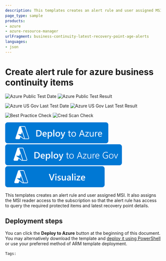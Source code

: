 ```yaml
---
description: This templates creates an alert rule and user assigned MSI. It also assigns the MSI reader access to the subscription so that the alert rule has access to query the required protected items and latest recovery point details.
page_type: sample
products:
- azure
- azure-resource-manager
urlFragment: business-continuity-latest-recovery-point-age-alerts
languages:
- json
---
```

# Create alert rule for azure business continuity items

![Azure Public Test Date](https://azurequickstartsservice.blob.core.windows.net/badges/quickstarts/microsoft.azurebusinesscontinuity/business-continuity-latest-recovery-point-age-alerts/PublicLastTestDate.svg)
![Azure Public Test Result](https://azurequickstartsservice.blob.core.windows.net/badges/quickstarts/microsoft.azurebusinesscontinuity/business-continuity-latest-recovery-point-age-alerts/PublicDeployment.svg)

![Azure US Gov Last Test Date](https://azurequickstartsservice.blob.core.windows.net/badges/quickstarts/microsoft.azurebusinesscontinuity/business-continuity-latest-recovery-point-age-alerts/FairfaxLastTestDate.svg)
![Azure US Gov Last Test Result](https://azurequickstartsservice.blob.core.windows.net/badges/quickstarts/microsoft.azurebusinesscontinuity/business-continuity-latest-recovery-point-age-alerts/FairfaxDeployment.svg)

![Best Practice Check](https://azurequickstartsservice.blob.core.windows.net/badges/quickstarts/microsoft.azurebusinesscontinuity/business-continuity-latest-recovery-point-age-alerts/BestPracticeResult.svg)
![Cred Scan Check](https://azurequickstartsservice.blob.core.windows.net/badges/quickstarts/microsoft.azurebusinesscontinuity/business-continuity-latest-recovery-point-age-alerts/CredScanResult.svg)

[![Deploy To Azure](https://raw.githubusercontent.com/Azure/azure-quickstart-templates/master/1-CONTRIBUTION-GUIDE/images/deploytoazure.svg?sanitize=true)](https://portal.azure.com/#create/Microsoft.Template/uri/https%3A%2F%2Fraw.githubusercontent.com%2FAzure%2Fazure-quickstart-templates%2Fmaster%2Fquickstarts%2Fmicrosoft.azurebusinesscontinuity%2Fbusiness-continuity-latest-recovery-point-age-alerts%2Fazuredeploy.json)
[![Deploy To Azure US Gov](https://raw.githubusercontent.com/Azure/azure-quickstart-templates/master/1-CONTRIBUTION-GUIDE/images/deploytoazuregov.svg?sanitize=true)](https://portal.azure.us/#create/Microsoft.Template/uri/https%3A%2F%2Fraw.githubusercontent.com%2FAzure%2Fazure-quickstart-templates%2Fmaster%2Fquickstarts%2Fmicrosoft.azurebusinesscontinuity%2Fbusiness-continuity-latest-recovery-point-age-alerts%2Fazuredeploy.json)
[![Visualize](https://raw.githubusercontent.com/Azure/azure-quickstart-templates/master/1-CONTRIBUTION-GUIDE/images/visualizebutton.svg?sanitize=true)](http://armviz.io/#/?load=https%3A%2F%2Fraw.githubusercontent.com%2FAzure%2Fazure-quickstart-templates%2Fmaster%2Fquickstarts%2Fmicrosoft.azurebusinesscontinuity%2Fbusiness-continuity-latest-recovery-point-age-alerts%2Fazuredeploy.json)

This templates creates an alert rule and user assigned MSI. It also assigns the MSI reader access to the subscription so that the alert rule has access to query the required protected items and latest recovery point details.

## Deployment steps

You can click the **Deploy to Azure** button at the beginning of this document. You may alternatively download the template and [deploy it using PowerShell](https://docs.microsoft.com/azure/azure-resource-manager/templates/deploy-powershell#deploy-local-template) or use your preferred method of ARM template deployment.


`Tags: `